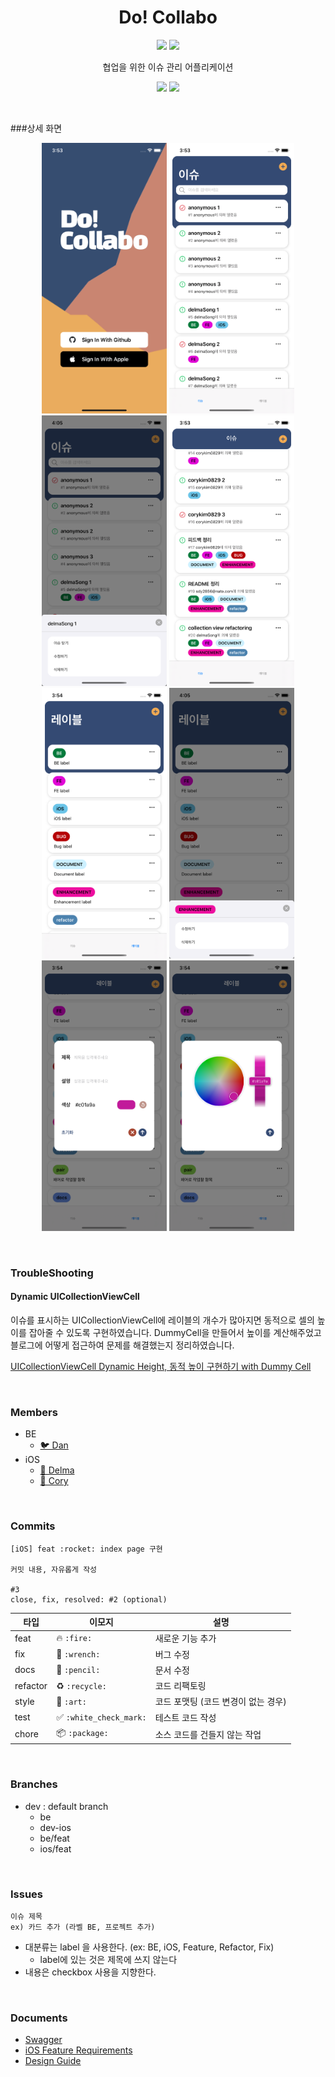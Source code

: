 
<h1 align="center">
  Do! Collabo
</h1>
<p align="center">

<p align="center">
 <img src="https://img.shields.io/badge/platform-iOS-9cf.svg">
 <img src="https://img.shields.io/badge/Swift-5.2-orange">
 <p align="center">협업을 위한 이슈 관리 어플리케이션</p>
</p>

<p align="center">
<img src="https://github.com/corykim0829/issue-tracker-02/blob/dev/screenshots/full_darkmode.gif" width="240px"> <img src="https://github.com/corykim0829/issue-tracker-02/blob/dev/screenshots/full_lightmode.gif" width="240px"> 
</p>

<br>

###상세 화면

<p align="center">
<img src="https://github.com/corykim0829/issue-tracker-02/blob/dev/screenshots/screen-1.png" width="200px"> <img src="https://github.com/corykim0829/issue-tracker-02/blob/dev/screenshots/screen-2.png" width="200px"> <img src="https://github.com/corykim0829/issue-tracker-02/blob/dev/screenshots/screen-2-2.png" width="200px"> <img src="https://github.com/corykim0829/issue-tracker-02/blob/dev/screenshots/screen-3.png" width="200px"> <img src="https://github.com/corykim0829/issue-tracker-02/blob/dev/screenshots/screen-4.png" width="200px"> <img src="https://github.com/corykim0829/issue-tracker-02/blob/dev/screenshots/screen-4-2.png" width="200px"> <img src="https://github.com/corykim0829/issue-tracker-02/blob/dev/screenshots/screen-6.png" width="200px"> <img src="https://github.com/corykim0829/issue-tracker-02/blob/dev/screenshots/screen-7.png" width="200px">
</p>
<br>

### TroubleShooting

#### Dynamic UICollectionViewCell

이슈를 표시하는 UICollectionViewCell에 레이블의 개수가 많아지면 동적으로 셀의 높이를 잡아줄 수 있도록 구현하였습니다. DummyCell을 만들어서 높이를 계산해주었고 블로그에 어떻게 접근하여 문제를 해결했는지 정리하였습니다. 

[UICollectionViewCell Dynamic Height, 동적 높이 구현하기 with Dummy Cell](https://corykim0829.github.io/ios/UICollectionViewCell-dynamic-height/#)

<br>

### Members

- BE 
    - [🐦 Dan](https://github.com/Hyune-c)
- iOS 
    - [🐝 Delma](https://github.com/delmaSong)
    - [🦊 Cory](https://github.com/corykim0829)

<br>

### Commits

```
[iOS] feat :rocket: index page 구현
    
커밋 내용, 자유롭게 작성
    
#3
close, fix, resolved: #2 (optional)
```

| 타입 | 이모지 | 설명 |
|--|--|--|
|feat|:fire: `:fire:`|새로운 기능 추가|
|fix|:wrench: `:wrench:`|버그 수정|
|docs|:pencil: `:pencil:`|문서 수정|
|refactor|:recycle: `:recycle:`|코드 리팩토링|
|style|:art: `:art:`|코드 포맷팅 (코드 변경이 없는 경우)|
|test|:white_check_mark: `:white_check_mark:` |테스트 코드 작성|
|chore|:package: `:package:`|소스 코드를 건들지 않는 작업|

<br>

### Branches

- dev : default branch 
    - be
    - dev-ios
    - be/feat
    - ios/feat

<br>

### Issues

```
이슈 제목
ex) 카드 추가 (라벨 BE, 프로젝트 추가)
```

- 대분류는 label 을 사용한다. (ex: BE, iOS, Feature, Refactor, Fix)
    - label에 있는 것은 제목에 쓰지 않는다
- 내용은 checkbox 사용을 지향한다.

<br>

### Documents

- [Swagger](http://52.79.81.75:8080/swagger-ui.html)
- [iOS Feature Requirements](https://docs.google.com/spreadsheets/d/1PS3qxyUZ9dthyNLMbDasInC9mER7WPdZ7khVixbp6ng/edit#gid=0)
- [Design Guide](https://github.com/codesquad-member-2020/issue-tracker-02/wiki/Design-Guide-Document)
